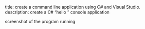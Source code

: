 

title: create a command line application using C# and Visual Studio.
description: create a C# “hello <insert your name>” console application

screenshot of the program running
